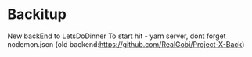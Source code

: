 # Backitup
New backEnd to LetsDoDinner
To start hit - yarn server, dont forget nodemon.json
(old backend:https://github.com/RealGobi/Project-X-Back)

